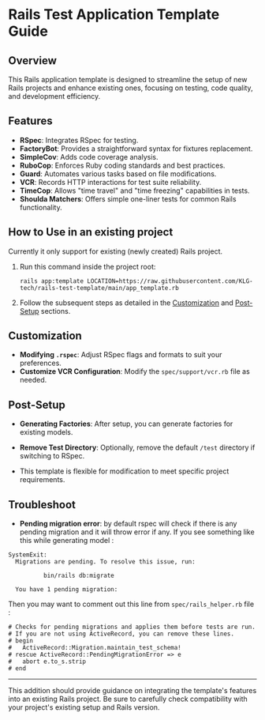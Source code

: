# Rails Test Application Template Guide

## Overview
This Rails application template is designed to streamline the setup of new Rails projects and enhance existing ones, focusing on testing, code quality, and development efficiency.

## Features
- **RSpec**: Integrates RSpec for testing.
- **FactoryBot**: Provides a straightforward syntax for fixtures replacement.
- **SimpleCov**: Adds code coverage analysis.
- **RuboCop**: Enforces Ruby coding standards and best practices.
- **Guard**: Automates various tasks based on file modifications.
- **VCR**: Records HTTP interactions for test suite reliability.
- **TimeCop**: Allows "time travel" and "time freezing" capabilities in tests.
- **Shoulda Matchers**: Offers simple one-liner tests for common Rails functionality.

## How to Use in an existing project
Currently it only support for existing (newly created) Rails project.
1. Run this command inside the project root:
   ```
   rails app:template LOCATION=https://raw.githubusercontent.com/KLG-tech/rails-test-template/main/app_template.rb
   ```
2. Follow the subsequent steps as detailed in the [Customization](#customization) and [Post-Setup](#post-setup) sections.


## Customization
- **Modifying `.rspec`**: Adjust RSpec flags and formats to suit your preferences.
- **Customize VCR Configuration**: Modify the `spec/support/vcr.rb` file as needed.

## Post-Setup
- **Generating Factories**: After setup, you can generate factories for existing models.
- **Remove Test Directory**: Optionally, remove the default `/test` directory if switching to RSpec.

- This template is flexible for modification to meet specific project requirements.

## Troubleshoot
- **Pending migration error**: by default rspec will check if there is any pending migration and it will throw error if any. If you see something like this while generating model :

```
SystemExit:
  Migrations are pending. To resolve this issue, run:

          bin/rails db:migrate

  You have 1 pending migration:
```

Then you may want to comment out this line from `spec/rails_helper.rb` file :

```
# Checks for pending migrations and applies them before tests are run.
# If you are not using ActiveRecord, you can remove these lines.
# begin
#   ActiveRecord::Migration.maintain_test_schema!
# rescue ActiveRecord::PendingMigrationError => e
#   abort e.to_s.strip
# end
```


---

This addition should provide guidance on integrating the template's features into an existing Rails project. Be sure to carefully check compatibility with your project's existing setup and Rails version.
